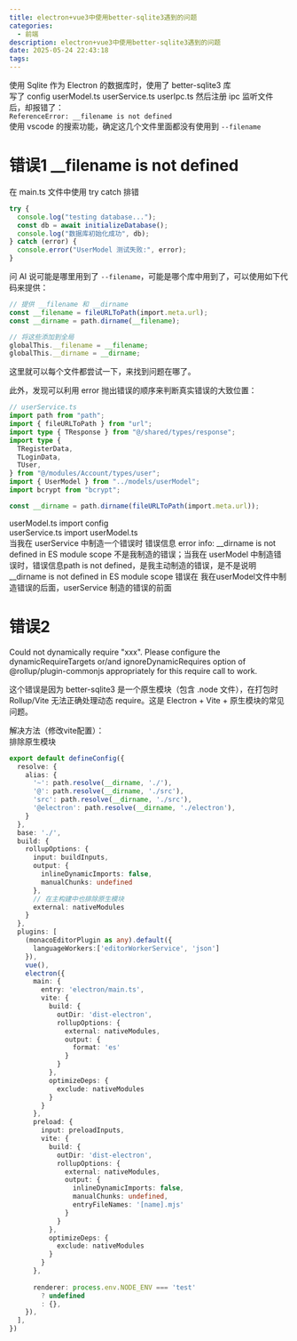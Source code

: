 ```yaml
---
title: electron+vue3中使用better-sqlite3遇到的问题
categories:
  - 前端
description: electron+vue3中使用better-sqlite3遇到的问题
date: 2025-05-24 22:43:18
tags:
---
```


使用 Sqlite 作为 Electron 的数据库时，使用了 better-sqlite3 库  
写了 config userModel.ts userService.ts userIpc.ts 然后注册 ipc 监听文件后，却报错了：  
`ReferenceError: __filename is not defined`  
使用 vscode 的搜索功能，确定这几个文件里面都没有使用到 `--filename`

# 错误1 __filename is not defined

在 main.ts 文件中使用 try catch 排错

```ts
try {
  console.log("testing database...");
  const db = await initializeDatabase();
  console.log("数据库初始化成功", db);
} catch (error) {
  console.error("UserModel 测试失败:", error);
}
```

问 AI 说可能是哪里用到了 `--filename`，可能是哪个库中用到了，可以使用如下代码来提供：  
```ts
// 提供 __filename 和 __dirname
const __filename = fileURLToPath(import.meta.url);
const __dirname = path.dirname(__filename);

// 将这些添加到全局
globalThis.__filename = __filename;
globalThis.__dirname = __dirname;
```

这里就可以每个文件都尝试一下，来找到问题在哪了。  

此外，发现可以利用 error 抛出错误的顺序来判断真实错误的大致位置： 
```ts
// userService.ts
import path from "path";
import { fileURLToPath } from "url";
import type { TResponse } from "@/shared/types/response";
import type {
  TRegisterData,
  TLoginData,
  TUser,
} from "@/modules/Account/types/user";
import { UserModel } from "../models/userModel";
import bcrypt from "bcrypt";

const __dirname = path.dirname(fileURLToPath(import.meta.url));
``` 
userModel.ts import config  
userService.ts import userModel.ts  
当我在 userService 中制造一个错误时 错误信息 error info: __dirname is not defined in ES module scope 不是我制造的错误；当我在 userModel 中制造错误时，错误信息path is not defined，是我主动制造的错误，是不是说明 __dirname is not defined in ES module scope 错误在 我在userModel文件中制造错误的后面，userService 制造的错误的前面  

# 错误2

Could not dynamically require "xxx". Please configure the dynamicRequireTargets or/and ignoreDynamicRequires option of @rollup/plugin-commonjs appropriately for this require call to work.  

这个错误是因为 better-sqlite3 是一个原生模块（包含 .node 文件），在打包时 Rollup/Vite 无法正确处理动态 require。这是 Electron + Vite + 原生模块的常见问题。  

解决方法（修改vite配置）：  
排除原生模块  
```ts
export default defineConfig({
  resolve: {
    alias: {
      '~': path.resolve(__dirname, './'),
      '@': path.resolve(__dirname, './src'),
      'src': path.resolve(__dirname, './src'),
      '@electron': path.resolve(__dirname, './electron'),
    }
  },
  base: './',
  build: {
    rollupOptions: {
      input: buildInputs,
      output: {
        inlineDynamicImports: false,
        manualChunks: undefined
      },
      // 在主构建中也排除原生模块
      external: nativeModules
    }
  },
  plugins: [
    (monacoEditorPlugin as any).default({
      languageWorkers:['editorWorkerService', 'json']
    }),
    vue(),
    electron({
      main: {
        entry: 'electron/main.ts',
        vite: {
          build: {
            outDir: 'dist-electron',
            rollupOptions: {
              external: nativeModules,
              output: {
                format: 'es'
              }
            }
          },
          optimizeDeps: {
            exclude: nativeModules
          }
        }
      },
      preload: {
        input: preloadInputs,
        vite: {
          build: {
            outDir: 'dist-electron',
            rollupOptions: {
              external: nativeModules,
              output: {
                inlineDynamicImports: false,
                manualChunks: undefined,
                entryFileNames: '[name].mjs'
              }
            }
          },
          optimizeDeps: {
            exclude: nativeModules
          }
        }
      },
      
      renderer: process.env.NODE_ENV === 'test'
        ? undefined
        : {},
    }),
  ],
})
```